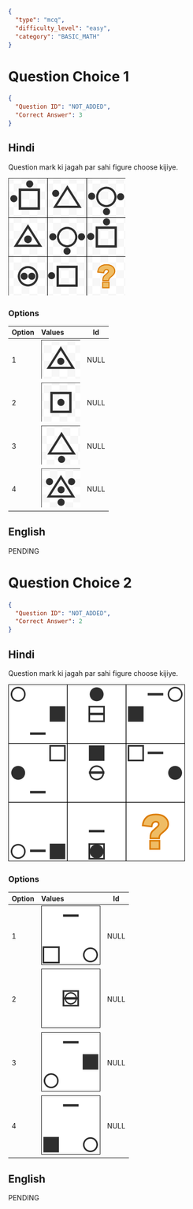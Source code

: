```json
{
  "type": "mcq",
  "difficulty_level": "easy",
  "category": "BASIC_MATH"
}
```

# Question Choice 1
```json
{
  "Question ID": "NOT_ADDED",
  "Correct Answer": 3
}
```
## Hindi
Question mark ki jagah par sahi figure choose kijiye.

![](images/question_12/choice1/choice1.png)

### Options
| Option | Values                                      |Id     |
|:-------|:--------------------------------------------|:-----:|
| 1      | ![](images/question_12/choice1/option1.png) |NULL   |
| 2      | ![](images/question_12/choice1/option2.png) |NULL   |
| 3      | ![](images/question_12/choice1/option3.png) |NULL   |
| 4      | ![](images/question_12/choice1/option4.png) |NULL   |

## English
PENDING

# Question Choice 2
```json
{
  "Question ID": "NOT_ADDED",
  "Correct Answer": 2
}
```

## Hindi
Question mark ki jagah par sahi figure choose kijiye.

![](images/question_12/choice2/choice2.png)

### Options
| Option | Values                                      |Id     |
|:-------|:--------------------------------------------|:-----:|
| 1      | ![](images/question_12/choice2/option1.png) |NULL   |
| 2      | ![](images/question_12/choice2/option2.png) |NULL   |
| 3      | ![](images/question_12/choice2/option3.png) |NULL   |
| 4      | ![](images/question_12/choice2/option4.png) |NULL   |


## English
PENDING

